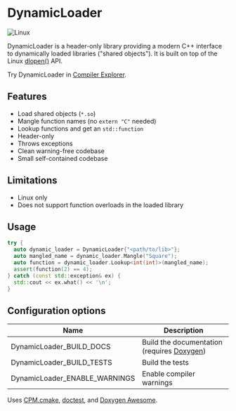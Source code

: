 # DynamicLoader

![Linux](https://github.com/globberwops/dynamic-loader/actions/workflows/linux.yml/badge.svg)

DynamicLoader is a header-only library providing a modern C++ interface to dynamically loaded libraries ("shared objects").
It is built on top of the Linux [dlopen()](https://man7.org/linux/man-pages/man3/dlopen.3.html) API.

Try DynamicLoader in [Compiler Explorer](https://godbolt.org/z/KvGxYhErh).

## Features

* Load shared objects (`*.so`)
* Mangle function names (no `extern "C"` needed)
* Lookup functions and get an `std::function`
* Header-only
* Throws exceptions
* Clean warning-free codebase
* Small self-contained codebase

## Limitations

* Linux only
* Does not support function overloads in the loaded library

## Usage

```C++
try {
  auto dynamic_loader = DynamicLoader{"<path/to/lib>"};
  auto mangled_name = dynamic_loader.Mangle("Square");
  auto function = dynamic_loader.Lookup<int(int)>(mangled_name);
  assert(function(2) == 4);
} catch (const std::exception& ex) {
  std::cout << ex.what() << '\n';
}
```

## Configuration options

| Name                          | Description                                                           |
|-------------------------------|-----------------------------------------------------------------------|
| DynamicLoader_BUILD_DOCS      | Build the documentation (requires [Doxygen](https://www.doxygen.nl/)) |
| DynamicLoader_BUILD_TESTS     | Build the tests                                                       |
| DynamicLoader_ENABLE_WARNINGS | Enable compiler warnings                                              |

Uses [CPM.cmake](https://github.com/cpm-cmake/CPM.cmake), [doctest](https://github.com/doctest/doctest), and [Doxygen Awesome](https://github.com/jothepro/doxygen-awesome-css).
